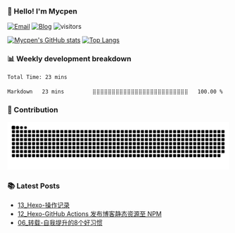 ### 👋 Hello! I'm Mycpen
[![Email](https://img.shields.io/badge/Email-mycpen@qq.com-blue)](mailto:mycpen@qq.com) [![Blog](https://img.shields.io/badge/Blog-blog.cpen.top-blue)](https://blog.cpen.top/) ![visitors](https://visitor-badge.laobi.icu/badge?page_id=mycpen.mycpen&format=true)

[![Mycpen's GitHub stats](https://github-readme-stats.vercel.app/api?username=mycpen&hide_border=true&theme=default&hide_title=true&show_icons=true&include_all_commits=true&count_private=true&layout=compact)](https://github.com/anuraghazra/github-readme-stats)
[![Top Langs](https://github-readme-stats.vercel.app/api/top-langs/?username=mycpen&hide_border=true&theme=default&hide_title=true&count_private=true&layout=compact&langs_count=8&hide=html,css,javascript)](https://github.com/anuraghazra/github-readme-stats)

### 📊 Weekly development breakdown
<!--START_SECTION:waka-->

```txt
Total Time: 23 mins

Markdown   23 mins         ⣿⣿⣿⣿⣿⣿⣿⣿⣿⣿⣿⣿⣿⣿⣿⣿⣿⣿⣿⣿⣿⣿⣿⣿⣿   100.00 %
```

<!--END_SECTION:waka-->

### 🚀 Contribution
<picture>
  <source media="(prefers-color-scheme: dark)" srcset="./assets/img/contribution-snake-dark.svg" />
  <source media="(prefers-color-scheme: light)" srcset="./assets/img/contribution-snake.svg" />
  <img alt="github-snake" src="./assets/img/contribution-snake.svg" />
</picture>

### 📚 Latest Posts
<!-- BLOG-POST-LIST:START -->
- [13_Hexo-操作记录](https://blog.cpen.top/posts/db7b8b04.html)
- [12_Hexo-GitHub Actions 发布博客静态资源至 NPM](https://blog.cpen.top/posts/8d01af11.html)
- [06_转载-自我提升的8个好习惯](https://blog.cpen.top/posts/85a8374a.html)
<!-- BLOG-POST-LIST:END -->
